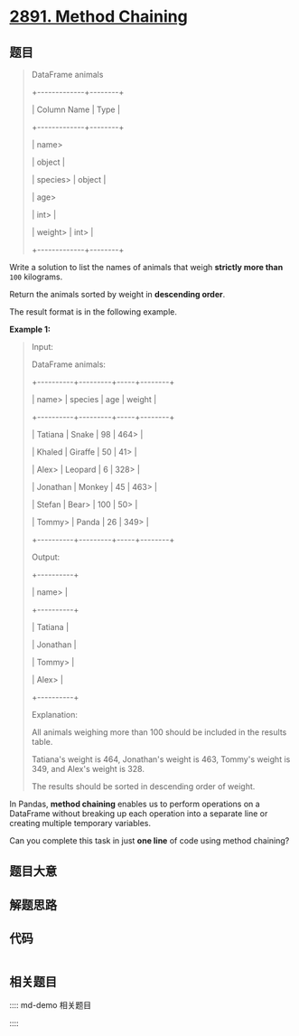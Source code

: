 # [2891. Method Chaining](https://leetcode.com/problems/method-chaining/)

## 题目


> 
> DataFrame animals
> 
> +-------------+--------+
> 
> | Column Name | Type   |
> 
> +-------------+--------+
> 
> | name> 
> > 
> | object |
> 
> | species> 
>  | object |
> 
> | age> 
> > 
>  | int> 
> |
> 
> | weight> 
>   | int> 
> |
> 
> +-------------+--------+
> 
> 

Write a solution to list the names of animals that weigh **strictly more
than** `100` kilograms.

Return the animals sorted by weight in **descending order**.

The result format is in the following example.



**Example 1:**

> Input: 
> 
> DataFrame animals:
> 
> +----------+---------+-----+--------+
> 
> | name> 
>  | species | age | weight |
> 
> +----------+---------+-----+--------+
> 
> | Tatiana  | Snake   | 98  | 464> 
> |
> 
> | Khaled   | Giraffe | 50  | 41> 
>  |
> 
> | Alex> 
>  | Leopard | 6   | 328> 
> |
> 
> | Jonathan | Monkey  | 45  | 463> 
> |
> 
> | Stefan   | Bear> 
> | 100 | 50> 
>  |
> 
> | Tommy> 
> | Panda   | 26  | 349> 
> |
> 
> +----------+---------+-----+--------+
> 
> Output: 
> 
> +----------+
> 
> | name> 
>  |
> 
> +----------+
> 
> | Tatiana  |
> 
> | Jonathan |
> 
> | Tommy> 
> |
> 
> | Alex> 
>  |
> 
> +----------+
> 
> Explanation: 
> 
> All animals weighing more than 100 should be included in the results table.
> 
> Tatiana's weight is 464, Jonathan's weight is 463, Tommy's weight is 349, and Alex's weight is 328.
> 
> The results should be sorted in descending order of weight.



In Pandas, **method chaining** enables us to perform operations on a DataFrame
without breaking up each operation into a separate line or creating multiple
temporary variables.

Can you complete this task in just **one line** of code using method chaining?


## 题目大意

## 解题思路

## 代码

```javascript

```

## 相关题目

:::: md-demo 相关题目

::::
